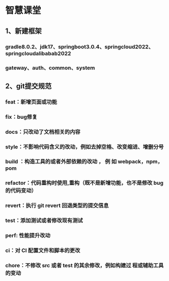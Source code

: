 # 智慧课堂
## 1、新建框架
### gradle8.0.2、jdk17、springboot3.0.4、springcloud2022、springcloudalibabab2022
### gateway、auth、common、system

## 2、git提交规范
### feat：新增页面或功能
### fix：bug修复
### docs：只改动了文档相关的内容
### style：不影响代码含义的改动，例如去掉空格、改变缩进、增删分号
### build ：构造工具的或者外部依赖的改动 ， 例 如 webpack，npm，pom
### refactor：代码重构时使用,重构（既不是新增功能，也不是修改 bug 的代码变动）
### revert：执行 git revert 回退类型的提交信息
### test：添加测试或者修改现有测试
### perf: 性能提升改动
### ci：对 CI 配置文件和脚本的更改
### chore：不修改 src 或者 test 的其余修改，例如构建过 程或辅助工具的变动
